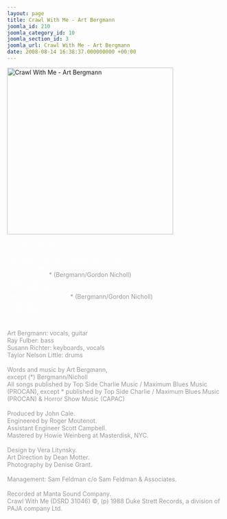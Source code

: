 ```yaml
---
layout: page
title: Crawl With Me - Art Bergmann
joomla_id: 210
joomla_category_id: 10
joomla_section_id: 3
joomla_url: Crawl With Me - Art Bergmann
date: 2008-08-14 16:38:37.000000000 +00:00
---
```

<img src="images/stories/album_covers/album_descriptions/art_bergmann-crawl_with_me.jpg" alt="Crawl With Me - Art Bergmann" title="Crawl With Me - Art Bergmann" style="border: 0px solid #000000; width: 387px; height: 388px" width="387" align="bottom" height="388" /><br />
<br />
<span style="color: #ffffff"> My Empty House<br />
Our Little Secret<br />
(We Want) The Most Wanted Man In Town<br />
Don&rsquo;t Be Late<br />
Runaway Train</span><span style="color: #999999">* (Bergmann/Gordon Nicholl)<br />
</span>
<span style="color: #ffffff">
Final Cliche<br />
Crawl With Me<br />
The Junkie Don&rsquo;t Care</span><span style="color: #999999">* (Bergmann/Gordon Nicholl)<br />
</span>
<span style="color: #ffffff">
Ill Repute<br />
Inside Your Love<br />
Charity</span><span style="color: #999999"><br />
<br />
Art Bergmann: vocals, guitar<br />
Ray Fulber: bass<br />
Susann Richter: keyboards, vocals<br />
Taylor Nelson Little: drums<br />
<br />
Words and music by Art Bergmann,<br />
except (*) Bergmann/Nicholl<br />
All songs published by Top Side Charlie Music / Maximum Blues Music (PROCAN), except * published by Top Side Charlie / Maximum Blues Music (PROCAN) &amp; Horror Show Music (CAPAC)<br />
<br />
Produced by John Cale.<br />
Engineered by Roger Moutenot.<br />
Assistant Engineer Scott Campbell.<br />
Mastered by Howie Weinberg at Masterdisk, NYC.<br />
<br />
Design by Vera Litynsky. <br />
Art Direction by Dean Motter. <br />
Photography by Denise Grant.<br />
<br />
Management: Sam Feldman c/o Sam Feldman &amp; Associates.<br />
<br />
Recorded at Manta Sound Company.<br />
Crawl With Me (DSRD 31046)
&copy;, (p) 1988 Duke Strett Records, a division of PAJA company Ltd.</span><br />
